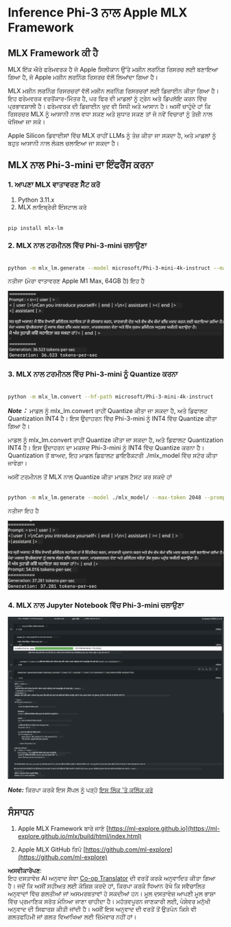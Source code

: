 <!--
CO_OP_TRANSLATOR_METADATA:
{
  "original_hash": "dcb656f3d206fc4968e236deec5d4384",
  "translation_date": "2025-07-16T21:02:24+00:00",
  "source_file": "md/01.Introduction/03/MLX_Inference.md",
  "language_code": "pa"
}
-->
# **Inference Phi-3 ਨਾਲ Apple MLX Framework**

## **MLX Framework ਕੀ ਹੈ**

MLX ਇੱਕ ਐਰੇ ਫਰੇਮਵਰਕ ਹੈ ਜੋ Apple ਸਿਲੀਕਾਨ ਉੱਤੇ ਮਸ਼ੀਨ ਲਰਨਿੰਗ ਰਿਸਰਚ ਲਈ ਬਣਾਇਆ ਗਿਆ ਹੈ, ਜੋ Apple ਮਸ਼ੀਨ ਲਰਨਿੰਗ ਰਿਸਰਚ ਵੱਲੋਂ ਲਿਆਂਦਾ ਗਿਆ ਹੈ।

MLX ਮਸ਼ੀਨ ਲਰਨਿੰਗ ਰਿਸਰਚਰਾਂ ਵੱਲੋਂ ਮਸ਼ੀਨ ਲਰਨਿੰਗ ਰਿਸਰਚਰਾਂ ਲਈ ਡਿਜ਼ਾਈਨ ਕੀਤਾ ਗਿਆ ਹੈ। ਇਹ ਫਰੇਮਵਰਕ ਵਰਤੋਂਕਾਰ-ਮਿੱਤਰ ਹੈ, ਪਰ ਫਿਰ ਵੀ ਮਾਡਲਾਂ ਨੂੰ ਟ੍ਰੇਨ ਅਤੇ ਡਿਪਲੋਇ ਕਰਨ ਵਿੱਚ ਪ੍ਰਭਾਵਸ਼ਾਲੀ ਹੈ। ਫਰੇਮਵਰਕ ਦੀ ਡਿਜ਼ਾਈਨ ਖੁਦ ਵੀ ਸਿਧੀ ਅਤੇ ਆਸਾਨ ਹੈ। ਅਸੀਂ ਚਾਹੁੰਦੇ ਹਾਂ ਕਿ ਰਿਸਰਚਰ MLX ਨੂੰ ਆਸਾਨੀ ਨਾਲ ਵਧਾ ਸਕਣ ਅਤੇ ਸੁਧਾਰ ਸਕਣ ਤਾਂ ਜੋ ਨਵੇਂ ਵਿਚਾਰਾਂ ਨੂੰ ਤੇਜ਼ੀ ਨਾਲ ਖੋਜਿਆ ਜਾ ਸਕੇ।

Apple Silicon ਡਿਵਾਈਸਾਂ ਵਿੱਚ MLX ਰਾਹੀਂ LLMs ਨੂੰ ਤੇਜ਼ ਕੀਤਾ ਜਾ ਸਕਦਾ ਹੈ, ਅਤੇ ਮਾਡਲਾਂ ਨੂੰ ਬਹੁਤ ਆਸਾਨੀ ਨਾਲ ਲੋਕਲ ਚਲਾਇਆ ਜਾ ਸਕਦਾ ਹੈ।

## **MLX ਨਾਲ Phi-3-mini ਦਾ ਇੰਫਰੈਂਸ ਕਰਨਾ**

### **1. ਆਪਣਾ MLX ਵਾਤਾਵਰਣ ਸੈੱਟ ਕਰੋ**

1. Python 3.11.x
2. MLX ਲਾਇਬ੍ਰੇਰੀ ਇੰਸਟਾਲ ਕਰੋ


```bash

pip install mlx-lm

```

### **2. MLX ਨਾਲ ਟਰਮੀਨਲ ਵਿੱਚ Phi-3-mini ਚਲਾਉਣਾ**


```bash

python -m mlx_lm.generate --model microsoft/Phi-3-mini-4k-instruct --max-token 2048 --prompt  "<|user|>\nCan you introduce yourself<|end|>\n<|assistant|>"

```

ਨਤੀਜਾ (ਮੇਰਾ ਵਾਤਾਵਰਣ Apple M1 Max, 64GB ਹੈ) ਇਹ ਹੈ

![Terminal](../../../../../translated_images/01.5cf57df8f7407cf9281c0237f4e69c3728b8817253aad0835d14108b07c83c88.pa.png)

### **3. MLX ਨਾਲ ਟਰਮੀਨਲ ਵਿੱਚ Phi-3-mini ਨੂੰ Quantize ਕਰਨਾ**


```bash

python -m mlx_lm.convert --hf-path microsoft/Phi-3-mini-4k-instruct

```

***Note：*** ਮਾਡਲ ਨੂੰ mlx_lm.convert ਰਾਹੀਂ Quantize ਕੀਤਾ ਜਾ ਸਕਦਾ ਹੈ, ਅਤੇ ਡਿਫਾਲਟ Quantization INT4 ਹੈ। ਇਸ ਉਦਾਹਰਨ ਵਿੱਚ Phi-3-mini ਨੂੰ INT4 ਵਿੱਚ Quantize ਕੀਤਾ ਗਿਆ ਹੈ।

ਮਾਡਲ ਨੂੰ mlx_lm.convert ਰਾਹੀਂ Quantize ਕੀਤਾ ਜਾ ਸਕਦਾ ਹੈ, ਅਤੇ ਡਿਫਾਲਟ Quantization INT4 ਹੈ। ਇਸ ਉਦਾਹਰਨ ਦਾ ਮਕਸਦ Phi-3-mini ਨੂੰ INT4 ਵਿੱਚ Quantize ਕਰਨਾ ਹੈ। Quantization ਤੋਂ ਬਾਅਦ, ਇਹ ਮਾਡਲ ਡਿਫਾਲਟ ਡਾਇਰੈਕਟਰੀ ./mlx_model ਵਿੱਚ ਸਟੋਰ ਕੀਤਾ ਜਾਵੇਗਾ।

ਅਸੀਂ ਟਰਮੀਨਲ ਤੋਂ MLX ਨਾਲ Quantize ਕੀਤਾ ਮਾਡਲ ਟੈਸਟ ਕਰ ਸਕਦੇ ਹਾਂ


```bash

python -m mlx_lm.generate --model ./mlx_model/ --max-token 2048 --prompt  "<|user|>\nCan you introduce yourself<|end|>\n<|assistant|>"

```

ਨਤੀਜਾ ਇਹ ਹੈ

![INT4](../../../../../translated_images/02.7b188681a8eadbc111aba8d8006e4b3671788947a99a46329261e169dd2ec29f.pa.png)


### **4. MLX ਨਾਲ Jupyter Notebook ਵਿੱਚ Phi-3-mini ਚਲਾਉਣਾ**


![Notebook](../../../../../translated_images/03.b9705a3a5aaa89f9eb0ca04c1a4565dfe4a5e8cc68604227d2eab149fef1d3c7.pa.png)

***Note:*** ਕਿਰਪਾ ਕਰਕੇ ਇਸ ਸੈਂਪਲ ਨੂੰ ਪੜ੍ਹੋ [ਇਸ ਲਿੰਕ 'ਤੇ ਕਲਿੱਕ ਕਰੋ](../../../../../code/03.Inference/MLX/MLX_DEMO.ipynb)


## **ਸੰਸਾਧਨ**

1. Apple MLX Framework ਬਾਰੇ ਜਾਣੋ [https://ml-explore.github.io](https://ml-explore.github.io/mlx/build/html/index.html)

2. Apple MLX GitHub ਰਿਪੋ [https://github.com/ml-explore](https://github.com/ml-explore)

**ਅਸਵੀਕਾਰੋਪਣ**:  
ਇਹ ਦਸਤਾਵੇਜ਼ AI ਅਨੁਵਾਦ ਸੇਵਾ [Co-op Translator](https://github.com/Azure/co-op-translator) ਦੀ ਵਰਤੋਂ ਕਰਕੇ ਅਨੁਵਾਦਿਤ ਕੀਤਾ ਗਿਆ ਹੈ। ਜਦੋਂ ਕਿ ਅਸੀਂ ਸਹੀਅਤ ਲਈ ਕੋਸ਼ਿਸ਼ ਕਰਦੇ ਹਾਂ, ਕਿਰਪਾ ਕਰਕੇ ਧਿਆਨ ਰੱਖੋ ਕਿ ਸਵੈਚਾਲਿਤ ਅਨੁਵਾਦਾਂ ਵਿੱਚ ਗਲਤੀਆਂ ਜਾਂ ਅਸਮਰਥਤਾਵਾਂ ਹੋ ਸਕਦੀਆਂ ਹਨ। ਮੂਲ ਦਸਤਾਵੇਜ਼ ਆਪਣੀ ਮੂਲ ਭਾਸ਼ਾ ਵਿੱਚ ਪ੍ਰਮਾਣਿਕ ਸਰੋਤ ਮੰਨਿਆ ਜਾਣਾ ਚਾਹੀਦਾ ਹੈ। ਮਹੱਤਵਪੂਰਨ ਜਾਣਕਾਰੀ ਲਈ, ਪੇਸ਼ੇਵਰ ਮਨੁੱਖੀ ਅਨੁਵਾਦ ਦੀ ਸਿਫਾਰਸ਼ ਕੀਤੀ ਜਾਂਦੀ ਹੈ। ਅਸੀਂ ਇਸ ਅਨੁਵਾਦ ਦੀ ਵਰਤੋਂ ਤੋਂ ਉਤਪੰਨ ਕਿਸੇ ਵੀ ਗਲਤਫਹਿਮੀ ਜਾਂ ਗਲਤ ਵਿਆਖਿਆ ਲਈ ਜ਼ਿੰਮੇਵਾਰ ਨਹੀਂ ਹਾਂ।